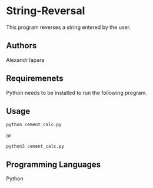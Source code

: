 # String-Reversal

This program reverses a string entered by the user.

## Authors 
Alexandr Iapara

## Requiremenets
Python needs to be installed to run the following program.

## Usage
```
python cement_calc.py
```
or 
```
python3 cement_calc.py
```

## Programming Languages
Python
